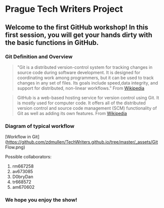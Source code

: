 # Prague Tech Writers Project

## Welcome to the first GitHub workshop! In this first session, you will get your hands dirty with the basic functions in GitHub.

### Git Definition and Overview

> "Git is a distributed version-control system for tracking changes in source code during software development. It is designed for coordinating work among programmers, but it can be used to track changes in any set of files. Its goals include speed,data integrity, and support for distributed, non-linear workflows." From [Wikipedia](https://en.wikipedia.org/wiki/Git)

> GitHub is a web-based hosting service for version control using Git. It is mostly used for computer code. It offers all of the distributed version control and source code management (SCM) functionality of Git as well as adding its own features. From [Wikipedia](https://en.wikipedia.org/wiki/Github)

### Diagram of typical workflow

[Workflow in Git](https://github.com/zdmullen/TechWriters.github.io/tree/master/_assets/Git Flow.png)

Possible collaborators:
1. rm667258
2. av673085
3. D0bryDan
4. tr668572
5. am670602
### We hope you enjoy the show!
